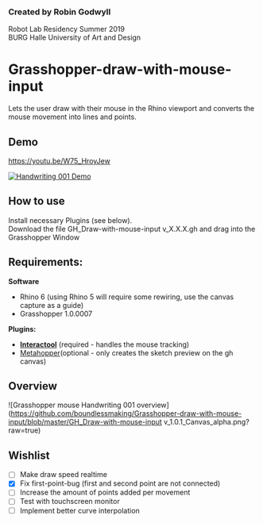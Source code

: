 ### Created by Robin Godwyll   
Robot Lab Residency Summer 2019  
BURG Halle University of Art and Design 


# Grasshopper-draw-with-mouse-input
Lets the user draw with their mouse in the Rhino viewport and converts the mouse movement into lines and points.

## Demo

https://youtu.be/W75_HroyJew

[![Handwriting 001 Demo](http://img.youtube.com/vi/W75_HroyJew/0.jpg)](http://www.youtube.com/watch?v=W75_HroyJew)

## How to use

Install necessary Plugins (see below).   
Download the file GH_Draw-with-mouse-input v_X.X.X.gh and drag into the Grasshopper Window

## Requirements:
**Software**

- Rhino 6 (using Rhino 5 will require some rewiring, use the canvas capture as a guide)
- Grasshopper 1.0.0007

**Plugins:**

- [**Interactool**](https://www.food4rhino.com/app/interactool) (required - handles the mouse tracking)
- [Metahopper](https://www.food4rhino.com/app/metahopper)(optional - only creates the sketch preview on the gh canvas)

## Overview

![Grasshopper mouse Handwriting 001 overview](https://github.com/boundlessmaking/Grasshopper-draw-with-mouse-input/blob/master/GH_Draw-with-mouse-input v_1.0.1_Canvas_alpha.png?raw=true)


## Wishlist

- [ ] Make draw speed realtime
- [x] Fix first-point-bug (first and second point are not connected)
- [ ] Increase the amount of points added per movement
- [ ] Test with touchscreen monitor
- [ ] Implement better curve interpolation 
